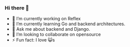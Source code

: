 ### Hi there 👋
- 🔭 I’m currently working on Reflex
- 🌱 I’m currently learning Go and backend architectures.
- 💬 Ask me about backend and Django.
- 👯 I’m looking to collaborate on opensource
- ⚡ Fun fact: I love 😺s
<!--
**Jishnu-Nandhiath/Jishnu-Nandhiath** is a ✨ _special_ ✨ repository because its `README.md` (this file) appears on your GitHub profile.

Here are some ideas to get you started:

- 🔭 I’m currently working on ...
- 🌱 I’m currently learning ...
- 👯 I’m looking to collaborate on ...
- 🤔 I’m looking for help with ...
- 💬 Ask me about ...
- 📫 How to reach me: ...
- 😄 Pronouns: ...
- ⚡ Fun fact: ...
-->
